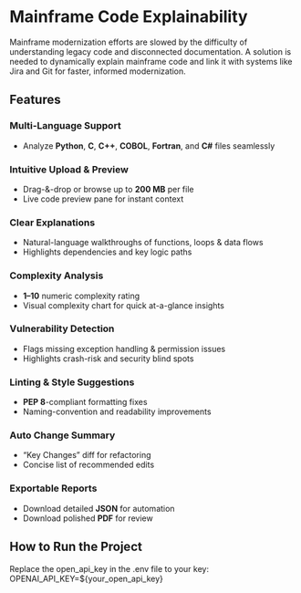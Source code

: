 # Mainframe Code Explainability

Mainframe modernization efforts are slowed by the difficulty of understanding legacy code and disconnected documentation. A solution is needed to dynamically explain mainframe code and link it with systems like Jira and Git for faster, informed modernization.

## Features

### Multi‐Language Support
- Analyze **Python**, **C**, **C++**, **COBOL**, **Fortran**, and **C#** files seamlessly

### Intuitive Upload & Preview
- Drag-&-drop or browse up to **200 MB** per file  
- Live code preview pane for instant context

### Clear Explanations
- Natural-language walkthroughs of functions, loops & data flows  
- Highlights dependencies and key logic paths

### Complexity Analysis
- **1–10** numeric complexity rating  
- Visual complexity chart for quick at-a-glance insights

### Vulnerability Detection
- Flags missing exception handling & permission issues  
- Highlights crash-risk and security blind spots

### Linting & Style Suggestions
- **PEP 8**-compliant formatting fixes  
- Naming-convention and readability improvements

### Auto Change Summary
- “Key Changes” diff for refactoring  
- Concise list of recommended edits

### Exportable Reports
- Download detailed **JSON** for automation  
- Download polished **PDF** for review

## How to Run the Project
Replace the open_api_key in the .env file to your key:  
   OPENAI_API_KEY=${your_open_api_key}
